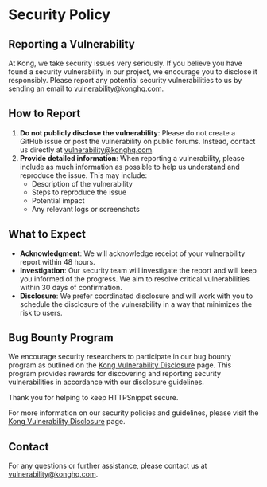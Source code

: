# Security Policy

## Reporting a Vulnerability

At Kong, we take security issues very seriously. If you believe you have found a security
vulnerability in our project, we encourage you to disclose it responsibly.
Please report any potential security vulnerabilities to us by sending an
email to [vulnerability@konghq.com](mailto:vulnerability@konghq.com).

## How to Report

1. **Do not publicly disclose the vulnerability**: Please do not create a GitHub issue or post the vulnerability on
     public forums. Instead, contact us directly at [vulnerability@konghq.com](mailto:vulnerability@konghq.com).
1. **Provide detailed information**: When reporting a vulnerability, please include as much information as possible
     to help us understand and reproduce the issue. This may include:
   - Description of the vulnerability
   - Steps to reproduce the issue
   - Potential impact
   - Any relevant logs or screenshots

## What to Expect

- **Acknowledgment**: We will acknowledge receipt of your vulnerability report within 48 hours.
- **Investigation**: Our security team will investigate the report and will keep you informed of the progress. We aim to resolve critical vulnerabilities within 30 days of confirmation.
- **Disclosure**: We prefer coordinated disclosure and will work with you to schedule the disclosure of the vulnerability in a way that minimizes the risk to users.

## Bug Bounty Program

We encourage security researchers to participate in our bug bounty program as
outlined on the [Kong Vulnerability Disclosure](https://konghq.com/compliance/bug-bounty) page.
This program provides rewards for discovering and reporting security vulnerabilities in accordance with our disclosure guidelines.

Thank you for helping to keep HTTPSnippet secure.

For more information on our security policies and guidelines,
please visit the [Kong Vulnerability Disclosure](https://konghq.com/compliance/bug-bounty) page.

## Contact

For any questions or further assistance, please contact us at [vulnerability@konghq.com](mailto:vulnerability@konghq.com).
